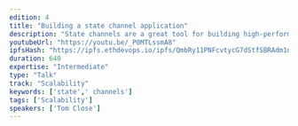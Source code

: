 ```yaml
---
edition: 4
title: "Building a state channel application"
description: "State channels are a great tool for building high-performance, low-cost dapps today. By moving some of your dapp behaviour off-chain you can save transaction fees and confirmation times, while continuing to bootstrap security and trustlessness from the underlying blockchain. In order to understand how an application can benefit from state channels, it’s important to understand the mechanics behind them. The good news is that once you’ve managed to model part of your application as a state channel interaction, there are already tools available to help make the switch.In this interactive workshop, we will dig into an existing state channel application. We’ll cover the fundamentals of state channels, as well as the main design decisions behind modeling the interactions and architecting the application. You’ll test your understanding by completing key sections of the code, leaving the session with a functioning state channel application, built with react on top of the force-move games framework!"
youtubeUrl: "https://youtu.be/_P0MTLssmA8"
ipfsHash: "https://ipfs.ethdevops.io/ipfs/QmbRy11PNFcvtycG7dStfSBRAdm1n7MsT1J9enDfT3u3Ev?filename=Building_a_state_channel_application_by_Tom_Close_Devcon4-_P0MTLssmA8.mp4"
duration: 640
expertise: "Intermediate"
type: "Talk"
track: "Scalability"
keywords: ['state',' channels']
tags: ['Scalability']
speakers: ['Tom Close']
---
```

